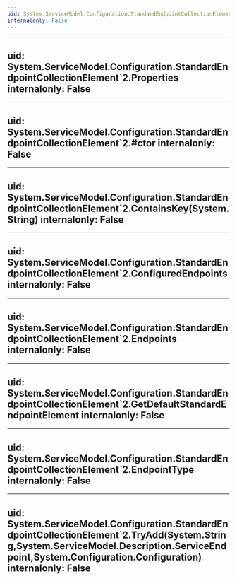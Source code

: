 ```yaml
---
uid: System.ServiceModel.Configuration.StandardEndpointCollectionElement`2
internalonly: False
---
```


---
uid: System.ServiceModel.Configuration.StandardEndpointCollectionElement`2.Properties
internalonly: False
---

---
uid: System.ServiceModel.Configuration.StandardEndpointCollectionElement`2.#ctor
internalonly: False
---

---
uid: System.ServiceModel.Configuration.StandardEndpointCollectionElement`2.ContainsKey(System.String)
internalonly: False
---

---
uid: System.ServiceModel.Configuration.StandardEndpointCollectionElement`2.ConfiguredEndpoints
internalonly: False
---

---
uid: System.ServiceModel.Configuration.StandardEndpointCollectionElement`2.Endpoints
internalonly: False
---

---
uid: System.ServiceModel.Configuration.StandardEndpointCollectionElement`2.GetDefaultStandardEndpointElement
internalonly: False
---

---
uid: System.ServiceModel.Configuration.StandardEndpointCollectionElement`2.EndpointType
internalonly: False
---

---
uid: System.ServiceModel.Configuration.StandardEndpointCollectionElement`2.TryAdd(System.String,System.ServiceModel.Description.ServiceEndpoint,System.Configuration.Configuration)
internalonly: False
---
